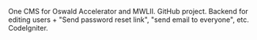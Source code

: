 One CMS for Oswald Accelerator and MWLII. GitHub project. Backend for editing users + "Send password reset link", "send email to everyone", etc. CodeIgniter.